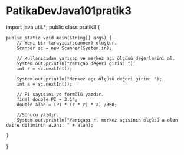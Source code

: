 # PatikaDevJava101pratik3
import java.util.*;
public class pratik3 {

	public static void main(String[] args) {
		// Yeni bir tarayıcı(scanner) oluştur.
		Scanner sc = new Scanner(System.in);
		
		// Kullanıcıdan yarıçap ve merkez açı ölçüsü değerlerini al. 
		System.out.println("Yarıçap değeri girin: ");
		int r = sc.nextInt();
		
		System.out.println("Merkez açı ölçüsü değeri girin: ");
		int a = sc.nextInt();
		
		// Pi sayısını ve formülü yazdır.
		final double PI = 3.14;
		double alan = (PI * (r * r) * a) /360;
		
		//Sonucu yazdır.
		System.out.println("Yarıçapı r, merkez açısının ölçüsü a olan daire diliminin alanı: " + alan);
		
	}

}
